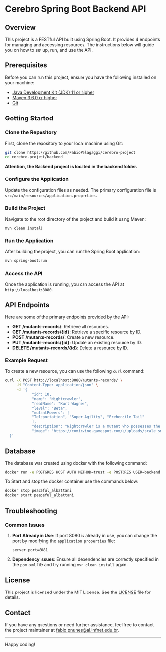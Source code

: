 # Cerebro Spring Boot Backend API

## Overview

This project is a RESTful API built using Spring Boot. It provides 4 endpoints for managing and accessing resources. The instructions below will guide you on how to set up, run, and use the API.

## Prerequisites

Before you can run this project, ensure you have the following installed on your machine:

- [Java Development Kit (JDK) 11 or higher](https://www.oracle.com/java/technologies/javase-jdk11-downloads.html)
- [Maven 3.6.0 or higher](https://maven.apache.org/install.html)
- [Git](https://git-scm.com/downloads)

## Getting Started

### Clone the Repository

First, clone the repository to your local machine using Git:

```bash
git clone https://github.com/FabioPelagaggi/cerebro-project
cd cerebro-project/backend
```

**Attention, the Backend project is located in the backend folder.**

### Configure the Application

Update the configuration files as needed. The primary configuration file is `src/main/resources/application.properties`.

### Build the Project

Navigate to the root directory of the project and build it using Maven:

```bash
mvn clean install
```

### Run the Application

After building the project, you can run the Spring Boot application:

```bash
mvn spring-boot:run
```

### Access the API

Once the application is running, you can access the API at `http://localhost:8080`.

## API Endpoints

Here are some of the primary endpoints provided by the API:

- **GET /mutants-records/**: Retrieve all resources.
- **GET /mutants-records/{id}**: Retrieve a specific resource by ID.
- **POST /mutants-records/**: Create a new resource.
- **PUT /mutants-records/{id}**: Update an existing resource by ID.
- **DELETE /mutants-records/{id}**: Delete a resource by ID.

### Example Request

To create a new resource, you can use the following `curl` command:

```bash
curl -X POST http://localhost:8080/mutants-records/ \
     -H "Content-Type: application/json" \
     -d '{
            "id": 10,
            "name": "Nightcrawler",
            "realName": "Kurt Wagner",
            "level": "Beta",
            "mutantPowers": [
            "Teleportation", "Super Agility", "Prehensile Tail"
            ],
            "description": "Nightcrawler is a mutant who possesses the ability to teleport, as well as incredible agility and a prehensile tail.",
            "image": "https://comicvine.gamespot.com/a/uploads/scale_small/12/124259/8645156-ezgif-1-0f4e60d046.jpg"
  }'
```

## Database

The database was created using docker with the following command:

```bash
docker run -e POSTGRES_HOST_AUTH_METHOD=trust -e POSTGRES_USER=backend -e POSTGRES_PASSWORD=backend -e POSTGRES_DB=backenddb -p 5434:5432 postgres:14
```

To Start and stop the docker container use the commands below:

```bash
docker stop peaceful_albattani
docker start peaceful_albattani
```

## Troubleshooting

### Common Issues

1. **Port Already in Use**: If port 8080 is already in use, you can change the port by modifying the `application.properties` file:

   ```properties
   server.port=8081
   ```

2. **Dependency Issues**: Ensure all dependencies are correctly specified in the `pom.xml` file and try running `mvn clean install` again.

## License

This project is licensed under the MIT License. See the [LICENSE](LICENSE) file for details.

## Contact

If you have any questions or need further assistance, feel free to contact the project maintainer at [fabio.pnunes@al.infnet.edu.br](mailto:fabio.pnunes@al.infnet.edu.br).

---

Happy coding!
